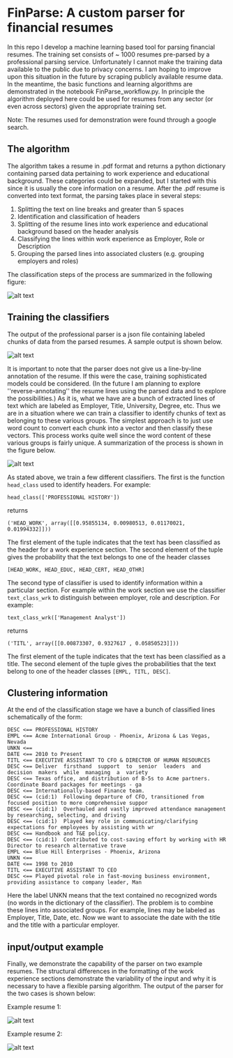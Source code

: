 # FinParse:  A custom parser for financial resumes

In this repo I develop a machine learning based tool for parsing financial resumes.  The training set consists of ~ 1000 resumes pre-parsed by a professional parsing service.  Unfortunately I cannot make the training data available to the public due to privacy concerns.  I am hoping to improve upon this situation in the future by scraping publicly available resume data.  In the meantime,  the basic functions and learning algorithms are demonstrated in the notebook FinParse_workflow.py.  In principle the algorithm deployed here could be used for resumes from any sector (or even across sectors) given the appropriate training set.

Note:  The resumes used for demonstration were found through a google search.   

## The algorithm

The algorithm takes a resume in .pdf format and returns a python dictionary containing parsed data pertaining to work experience and educational background.  These categories could be expanded, but I started with this since it is usually the core information on a resume.  After the .pdf resume is converted into text format, the parsing takes place in several steps:

1.  Splitting the text on line breaks and greater than 5 spaces
2.  Identification and classification of headers 
3.  Splitting of the resume lines into work experience and educational background based on the header analysis
4.  Classifying the lines within work experience as Employer, Role or Description
5.  Grouping the parsed lines into associated clusters (e.g. grouping employers and roles)

The classification steps of the process are summarized in the following figure:

![alt text](./figures/algo_steps.png)

## Training the classifiers

The output of the professional parser is a json file containing labeled chunks of data from the parsed resumes.  A sample output is shown below.

![alt text](./figures/pro_output.png)

It is important to note that the parser does not give us a line-by-line annotation of the resume.  If this were the case, training sophisticated models could be considered.  (In the future I am planning to explore ''reverse-annotating'' the resume lines using the parsed data and to explore the possibilities.)  As it is, what we have are a bunch of extracted lines of text which are labeled as Employer, Title, University, Degree, etc.  Thus we are in a situation where we can train a classifier to identify chunks of text as belonging to these various groups.  The simplest approach is to just use word count to convert each chunk into a vector and then classify these vectors.  This process works quite well since the word content of these various groups is fairly unique.  A summarization of the process is shown in the figure below.

![alt text](./figures/training_algo.png)

As stated above, we train a few different classifiers.  The first is the function ```head_class``` used to identify headers.  For example:

```
head_class(['PROFESSIONAL HISTORY'])
```
returns 

```
('HEAD_WORK', array([[0.95855134, 0.00980513, 0.01170021, 0.01994332]]))
```

The first element of the tuple indicates that the text has been classified as the header for a work experience section.  The second element of the tuple gives the probability that the text belongs to one of the header classes 

```
[HEAD_WORK, HEAD_EDUC, HEAD_CERT, HEAD_OTHR]
```

The second type of classifier is used to identify information within a particular section.  For example within the work section we use the classifier ```text_class_wrk``` to distinguish between employer, role and description.    For example:

```
text_class_wrk(['Management Analyst'])
```

returns

```
('TITL', array([[0.00873307, 0.9327617 , 0.05850523]]))
```

The first element of the tuple indicates that the text has been classified as a title.  The second element of the tuple gives the probabilities that the text belong to one of the header classes ```[EMPL, TITL, DESC]```.

## Clustering information

At the end of the classification stage we have a bunch of classified lines schematically of the form:

```
DESC <== PROFESSIONAL HISTORY  
EMPL <== Acme International Group - Phoenix, Arizona & Las Vegas, Nevada  
UNKN <==  
DATE <== 2010 to Present
TITL <== EXECUTIVE ASSISTANT TO CFO & DIRECTOR OF HUMAN RESOURCES 
DESC <== Deliver  firsthand  support  to  senior  leaders  and  decision  makers  while  managing  a  variety
DESC <== Texas office, and distribution of B-5s to Acme partners. Coordinate Board packages for meetings - ga
DESC <== Internationally-based Finance team. 
DESC <== (cid:1)  Following departure of CFO, transitioned from focused position to more comprehensive suppor
DESC <== (cid:1)  Overhauled and vastly improved attendance management by researching, selecting, and driving
DESC <== (cid:1)  Played key role in communicating/clarifying expectations for employees by assisting with wr
DESC <== Handbook and T&E policy. 
DESC <== (cid:1)  Contributed to cost-saving effort by working with HR Director to research alternative trave
EMPL <== Blue Hill Enterprises - Phoenix, Arizona 
UNKN <==  
DATE <== 1998 to 2010
TITL <== EXECUTIVE ASSISTANT TO CEO 
DESC <== Played pivotal role in fast-moving business environment, providing assistance to company leader, Man
```

Here the label UNKN means that the text contained no recognized words (no words in the dictionary of the classifier).  The problem is to combine these lines into associated groups.  For example, lines may be labeled as Employer, Title, Date, etc.  Now we want to associate the date with the title and the title with a particular employer.  

## input/output example

Finally, we demonstrate the capability of the parser on two example resumes.  The structural differences in the formatting of the work experience sections demonstrate the variability of the input and why it is necessary to have a flexible parsing algorithm.  The output of the parser for the two cases is shown below:

Example resume 1:

![alt text](./figures/res_ex2_parsed.png)

Example resume 2:

![alt text](./figures/res_ex1_parsed.png)









